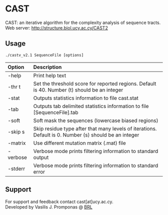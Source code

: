 # CAST
CAST: an iterative algorithm for the complexity analysis of sequence tracts.  
Web server: http://structure.biol.ucy.ac.cy/CAST2  

## Usage
```
./castv_v2.1 SequenceFile [options]
```

| Option | Description |
| :--- | :--- |
| -help | Print help text |
| -thr t | Set the threshold score for reported regions. Default is 40. Number (t) should be an integer |
| -stat | Outputs statistics information to file cast.stat |
| -tab | Outputs tab delimited statistics information to file [SequenceFile].tab |
| -soft | Soft mask the sequences (lowercase biased regions) |
| -skip s | Skip residue type after that many levels of iterations. Default is 0. Number (s) should be an integer |
| -matrix | Use different mutation matrix (.mat) file |
| -verbose | Verbose mode prints filtering information to standard output |
| -stderr | Verbose mode prints filtering information to standard error |





## Support
For support and feedback contact cast[at]ucy.ac.cy.  
Developed by Vasilis J. Promponas @ [BRL](http://troodos.biol.ucy.ac.cy)
